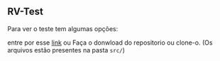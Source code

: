 ## RV-Test

Para ver o teste tem algumas opções:

entre por esse [link](https://dcitalo.github.io/RV-test/src/)
ou
Faça o donwload do repositorio ou clone-o. (Os arquivos estão presentes na pasta `src/`)
